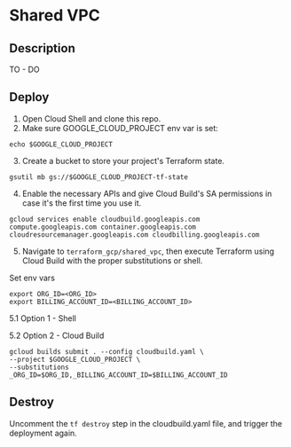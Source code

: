 # Shared VPC

## Description

TO - DO

## Deploy

1. Open Cloud Shell and clone this repo.
2. Make sure GOOGLE_CLOUD_PROJECT env var is set:
```
echo $GOOGLE_CLOUD_PROJECT
```

3. Create a bucket to store your project's Terraform state. 
```
gsutil mb gs://$GOOGLE_CLOUD_PROJECT-tf-state
```

4. Enable the necessary APIs and give Cloud Build's SA permissions in case it's the first time you use it.
```
gcloud services enable cloudbuild.googleapis.com compute.googleapis.com container.googleapis.com cloudresourcemanager.googleapis.com cloudbilling.googleapis.com
```

5. Navigate to `terraform_gcp/shared_vpc`, then execute Terraform using Cloud Build with the proper substitutions or shell.

Set env vars
```
export ORG_ID=<ORG_ID>
export BILLING_ACCOUNT_ID=<BILLING_ACCOUNT_ID>
```

5.1 Option 1 - Shell


5.2 Option 2 - Cloud Build
```
gcloud builds submit . --config cloudbuild.yaml \
--project $GOOGLE_CLOUD_PROJECT \
--substitutions _ORG_ID=$ORG_ID,_BILLING_ACCOUNT_ID=$BILLING_ACCOUNT_ID
```

## Destroy
Uncomment the `tf destroy` step in the cloudbuild.yaml file, and trigger the deployment again.
